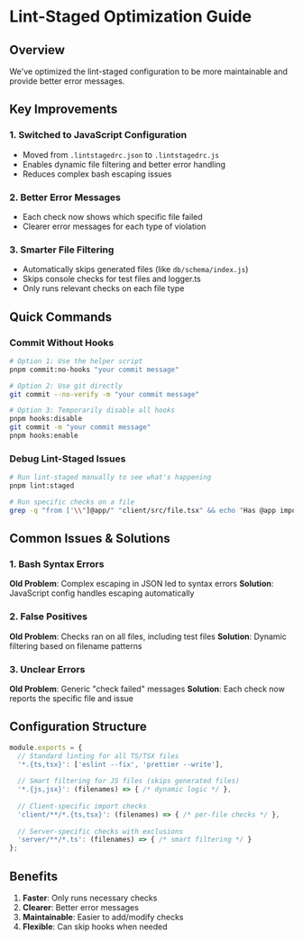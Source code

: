 # Lint-Staged Optimization Guide

## Overview
We've optimized the lint-staged configuration to be more maintainable and provide better error messages.

## Key Improvements

### 1. Switched to JavaScript Configuration
- Moved from `.lintstagedrc.json` to `.lintstagedrc.js`
- Enables dynamic file filtering and better error handling
- Reduces complex bash escaping issues

### 2. Better Error Messages
- Each check now shows which specific file failed
- Clearer error messages for each type of violation

### 3. Smarter File Filtering
- Automatically skips generated files (like `db/schema/index.js`)
- Skips console checks for test files and logger.ts
- Only runs relevant checks on each file type

## Quick Commands

### Commit Without Hooks
```bash
# Option 1: Use the helper script
pnpm commit:no-hooks "your commit message"

# Option 2: Use git directly
git commit --no-verify -m "your commit message"

# Option 3: Temporarily disable all hooks
pnpm hooks:disable
git commit -m "your commit message"
pnpm hooks:enable
```

### Debug Lint-Staged Issues
```bash
# Run lint-staged manually to see what's happening
pnpm lint:staged

# Run specific checks on a file
grep -q "from ['\\"]@app/" "client/src/file.tsx" && echo "Has @app import" || echo "Clean"
```

## Common Issues & Solutions

### 1. Bash Syntax Errors
**Old Problem**: Complex escaping in JSON led to syntax errors
**Solution**: JavaScript config handles escaping automatically

### 2. False Positives
**Old Problem**: Checks ran on all files, including test files
**Solution**: Dynamic filtering based on filename patterns

### 3. Unclear Errors
**Old Problem**: Generic "check failed" messages
**Solution**: Each check now reports the specific file and issue

## Configuration Structure

```javascript
module.exports = {
  // Standard linting for all TS/TSX files
  '*.{ts,tsx}': ['eslint --fix', 'prettier --write'],
  
  // Smart filtering for JS files (skips generated files)
  '*.{js,jsx}': (filenames) => { /* dynamic logic */ },
  
  // Client-specific import checks
  'client/**/*.{ts,tsx}': (filenames) => { /* per-file checks */ },
  
  // Server-specific checks with exclusions
  'server/**/*.ts': (filenames) => { /* smart filtering */ }
};
```

## Benefits
1. **Faster**: Only runs necessary checks
2. **Clearer**: Better error messages
3. **Maintainable**: Easier to add/modify checks
4. **Flexible**: Can skip hooks when needed